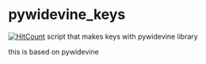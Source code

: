 # pywidevine_keys
[![HitCount](https://hits.dwyl.com/dwyl/hits.svg)](https://github.com/alienmaster9/pywidevine_keys)
script that makes keys with pywidevine library

this is based on pywidevine

